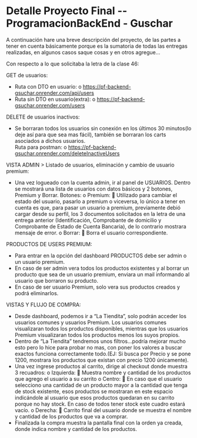 # Detalle Proyecto Final -- ProgramacionBackEnd - Guschar

A continuación hare una breve descripción del proyecto, de las partes a tener en cuenta básicamente porque es la sumatoria de todas las entregas realizadas, en algunos casos saque cosas y en otros agregue…

Con respecto a lo que solicitaba la letra de la clase 46:

GET de usuarios:
  -	Ruta con DTO en usuario:
    o	https://pf-backend-gsuchar.onrender.com/api/users
  -	Ruta sin DTO en usuario(extra):
    o	https://pf-backend-gsuchar.onrender.com/users

DELETE de usuarios inactivos:
  -	Se borraran todos los usuarios sin conexión en los últimos 30 minutos(lo deje así para que sea mas fácil), también se borraran los carts asociados a dichos usuarios.  
    Ruta para postman:
      o	https://pf-backend-gsuchar.onrender.com/deleteInactiveUsers

VISTA ADMIN > Listado de usuarios, eliminación y cambio de usuario premium:
  -	Una vez logueado con la cuenta admin, ir al panel de USUARIOS. Dentro se mostrará una lista de usuarios con datos básicos y 2 botones, Premium y Borrar.
    Botones:
      o	Premium:
        	Utilizado para cambiar el estado del usuario, pasarlo a premium o viceversa, lo único a tener en cuenta es que, para pasar un usuario a premium, previamente debió cargar desde su perfil, los 3 documentos solicitados en la letra de una entrega anterior (Identificación, Comprobante de domicilio y Comprobante de Estado de Cuenta Bancaria), de lo contrario mostrara mensaje de error.
      o	Borrar:
        	Borra el usuario correspondiente.

PRODUCTOS DE USERS PREMIUM:
  -	Para entrar en la opción del dashboard PRODUCTOS debe ser admin o un usuario premium. 
  -	En caso de ser admin vera todos los productos existentes y al borrar un producto que sea de un usuario premium, enviara un mail informando al usuario que borraron su producto.
  -	En caso de ser usuario Premium, solo vera sus productos creados y podrá eliminarlos.

VISTAS Y FLUJO DE COMPRA:
  -	Desde dashboard, podemos ir a “La Tiendita”, solo podrán acceder los usuarios comunes y usuarios Premium. Los usuarios comunes visualizaran todos los productos disponibles, mientras que los usuarios Premium visualizaran todos los productos menos los suyos propios.
  -	Dentro de “La Tiendita” tendremos unos filtros…podría mejorar mucho esto pero lo hice para probar no mas, con poner los valores a buscar exactos funciona correctamente todo.(EJ: Si busca por Precio y se pone 1200, mostrara los productos que existan con precio 1200 únicamente).
  -	Una vez ingrese productos al carrito, dirige al checkout donde muestra 3 recuadros:
      o	Izquierda:
        	Muestra nombre y cantidad de los productos que agrego el usuario a su carrito
      o	Centro:
        	En caso que el usuario selecciono una cantidad de un producto mayor a la cantidad que tenga de stock existente, esos productos se mostraran en este espacio indicándole al usuario que esos productos quedaran en su carrito porque no hay stock. En caso de todos tener stock este cuadro estará vacío.
      o	Derecha:
        	Carrito final del usuario donde se muestra el nombre y cantidad de los productos que va a comprar.
-	Finalizada la compra muestra la pantalla final con la orden ya creada, donde indica nombre y cantidad de los productos.
  

